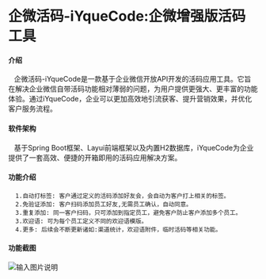 # 企微活码-iYqueCode:企微增强版活码工具

#### 介绍
   &nbsp;&nbsp;&nbsp;企微活码-iYqueCode是一款基于企业微信开放API开发的活码应用工具。它旨在解决企业微信自带活码功能相对薄弱的问题，为用户提供更强大、更丰富的功能体验。通过iYqueCode，企业可以更加高效地引流获客、提升营销效果，并优化客户服务流程。

#### 软件架构
  &nbsp;&nbsp;&nbsp;基于Spring Boot框架、Layui前端框架以及内置H2数据库，iYqueCode为企业提供了一套高效、便捷的开箱即用的活码应用解决方案。

#### 功能介绍
      1.自动打标签: 客户通过定义的活码添加好友会，会自动为客户打上相关的标签。
      2.免验证添加: 客户扫码添加员工好友,无需员工确认，自动同意。
      3.重复添加: 同一客户扫码，只可添加到指定员工，避免客户防止客户添加多个员工。
      3.欢迎语: 可为每个员工定义不同的欢迎语模版。
      4.更多: 后续会不断更新诸如:渠道统计，欢迎语附件，临时活码等相关功能。
#### 功能截图
![输入图片说明](https://foruda.gitee.com/images/1717491559782222610/487183bb_14502254.jpeg "WechatIMG21.jpg")






